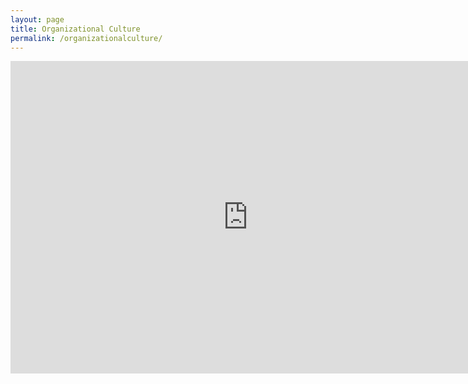 ```yaml
---
layout: page
title: Organizational Culture
permalink: /organizationalculture/
--- 
```

<iframe src="https://docs.google.com/a/developresearch.net/forms/d/e/1FAIpQLSfcsB3XPvRFdvf3fsBhDuqNl2rVXCVzUdfq6psEkpfyQQTusg/viewform?embedded=true" width="760" height="500" frameborder="0" marginheight="0" marginwidth="0">Loading...</iframe>
